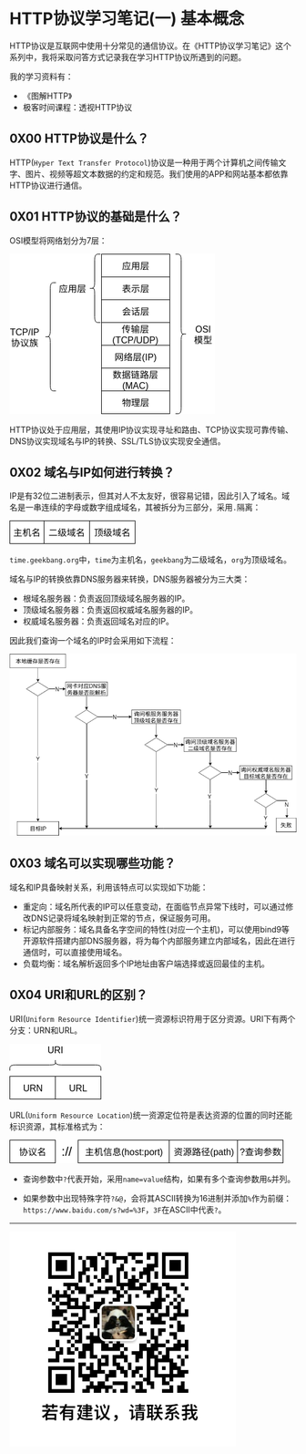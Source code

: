 # HTTP协议学习笔记(一) 基本概念

HTTP协议是互联网中使用十分常见的通信协议。在《HTTP协议学习笔记》这个系列中，我将采取问答方式记录我在学习HTTP协议所遇到的问题。

我的学习资料有：

- 《图解HTTP》
- 极客时间课程：透视HTTP协议

## 0X00 HTTP协议是什么？

HTTP(`Hyper Text Transfer Protocol`)协议是一种用于两个计算机之间传输文字、图片、视频等超文本数据的约定和规范。我们使用的APP和网站基本都依靠HTTP协议进行通信。

## 0X01 HTTP协议的基础是什么？

OSI模型将网络划分为7层：

![](raws/基础概念/OSI模型.png)

HTTP协议处于应用层，其使用IP协议实现寻址和路由、TCP协议实现可靠传输、DNS协议实现域名与IP的转换、SSL/TLS协议实现安全通信。

## 0X02 域名与IP如何进行转换？

IP是有32位二进制表示，但其对人不太友好，很容易记错，因此引入了域名。域名是一串连续的字母或数字组成域名，其被拆分为三部分，采用`.`隔离：

![](raws/基础概念/域名格式.png)

`time.geekbang.org`中，`time`为主机名，`geekbang`为二级域名，`org`为顶级域名。

域名与IP的转换依靠DNS服务器来转换，DNS服务器被分为三大类：

- 根域名服务器：负责返回顶级域名服务器的IP。
- 顶级域名服务器：负责返回权威域名服务器的IP。
- 权威域名服务器：负责返回域名对应的IP。

因此我们查询一个域名的IP时会采用如下流程：

![](raws/基础概念/DNS解析流程.png)

## 0X03 域名可以实现哪些功能？

域名和IP具备映射关系，利用该特点可以实现如下功能：

- 重定向：域名所代表的IP可以任意变动，在面临节点异常下线时，可以通过修改DNS记录将域名映射到正常的节点，保证服务可用。
- 标记内部服务：域名具备名字空间的特性(对应一个主机)，可以使用bind9等开源软件搭建内部DNS服务器，将为每个内部服务建立内部域名，因此在进行通信时，可以直接使用域名。
- 负载均衡：域名解析返回多个IP地址由客户端选择或返回最佳的主机。

## 0X04 URI和URL的区别？

URI(`Uniform Resource Identifier`)统一资源标识符用于区分资源。URI下有两个分支：URN和URL。

![URI](raws/基础概念/URI.png)

URL(`Uniform Resource Location`)统一资源定位符是表达资源的位置的同时还能标识资源，其标准格式为：

![URL格式](raws/基础概念/URL标准格式.png)

- 查询参数中`?`代表开始，采用`name=value`结构，如果有多个查询参数用`&`并列。

- 如果参数中出现特殊字符`?&@`，会将其ASCII转换为16进制并添加`%`作为前缀：`https://www.baidu.com/s?wd=%3F`，`3F`在ASCII中代表`?`。

---

![](../../公共图片/微信号.png)